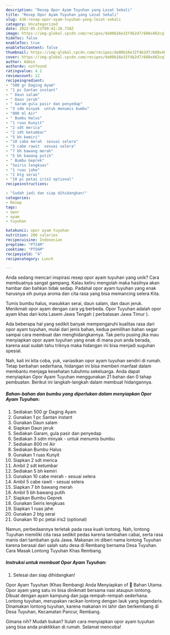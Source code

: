 ```yaml
---
description: "Resep Opor Ayam Tuyuhan yang Lezat Sekali"
title: "Resep Opor Ayam Tuyuhan yang Lezat Sekali"
slug: 436-resep-opor-ayam-tuyuhan-yang-lezat-sekali
category: Uncategorized
date: 2022-05-21T09:41:20.738Z
image: https://img-global.cpcdn.com/recipes/de00b16e32f4b2d7/680x482cq70/opor-ayam-tuyuhan-foto-resep-utama.jpg
hideToc: false
enableToc: true
enableTocContent: false
thumbnail: https://img-global.cpcdn.com/recipes/de00b16e32f4b2d7/680x482cq70/opor-ayam-tuyuhan-foto-resep-utama.jpg
cover: https://img-global.cpcdn.com/recipes/de00b16e32f4b2d7/680x482cq70/opor-ayam-tuyuhan-foto-resep-utama.jpg
author: Admin
authorAv: notfound
ratingvalue: 4.1
reviewcount: 12
recipeingredient:
- "500 gr Daging Ayam"
- "1 pc Santan instant"
- " Daun salam"
- " Daun jeruk"
- " Garam gula pasir dan penyedap"
- "3 sdm minyak  untuk menumis bumbu"
- "800 ml Air"
- " Bumbu Halus"
- "1 ruas Kunyit"
- "2 sdt merica"
- "2 sdt ketumbar"
- "5 bh kemiri"
- "10 cabe merah  sesuai selera"
- "5 cabe rawit  sesuai selera"
- "7 bh bawang merah"
- "5 bh bawang putih"
- " Bumbu Geprek"
- "Seiris lengkuas"
- "1 ruas jahe"
- "2 btg serai"
- "10 pc petai iris2 optional"
recipeinstructions:

- "Sudah jadi dan siap dihidangkan!"
categories:
- Resep
tags:
- opor
- ayam
- tuyuhan

katakunci: opor ayam tuyuhan 
nutrition: 260 calories
recipecuisine: Indonesian
preptime: "PT24M"
cooktime: "PT56M"
recipeyield: "4"
recipecategory: Lunch

---
```





Anda sedang mencari inspirasi resep opor ayam tuyuhan yang unik? Cara membuatnya sangat gampang. Kalau keliru mengolah maka hasilnya akan hambar dan bahkan tidak sedap. Padahal opor ayam tuyuhan yang enak harusnya sih punya aroma dan cita rasa yang bisa memancing selera Kita.





Tumis bumbu halus, masukkan serai, daun salam, dan daun jeruk. Menikmati opor ayam dengan cara yg berbeda. Opor Tuyuhan adalah opor ayam khas dari kota Lasem Jawa Tengah ( perbatasan Jawa Timur ).

Ada beberapa hal yang sedikit banyak mempengaruhi kualitas rasa dari opor ayam tuyuhan, mulai dari jenis bahan, kedua pemilihan bahan segar sampai cara membuat dan menghidangkannya. Tak perlu pusing jika mau menyiapkan opor ayam tuyuhan yang enak di mana pun anda berada, karena asal sudah tahu triknya maka hidangan ini bisa menjadi suguhan spesial.






Nah, kali ini kita coba, yuk, variasikan opor ayam tuyuhan sendiri di rumah. Tetap berbahan sederhana, hidangan ini bisa memberi manfaat dalam membantu menjaga kesehatan tubuhmu sekeluarga. Anda dapat menyiapkan Opor Ayam Tuyuhan menggunakan 21 bahan dan 0 tahap pembuatan. Berikut ini langkah-langkah dalam membuat hidangannya.

<!--inarticleads1-->

##### Bahan-bahan dan bumbu yang diperlukan dalam menyiapkan Opor Ayam Tuyuhan:

1. Sediakan 500 gr Daging Ayam
1. Gunakan 1 pc Santan instant
1. Gunakan  Daun salam
1. Siapkan  Daun jeruk
1. Sediakan  Garam, gula pasir dan penyedap
1. Sediakan 3 sdm minyak - untuk menumis bumbu
1. Sediakan 800 ml Air
1. Sediakan  Bumbu Halus
1. Gunakan 1 ruas Kunyit
1. Siapkan 2 sdt merica
1. Ambil 2 sdt ketumbar
1. Sediakan 5 bh kemiri
1. Gunakan 10 cabe merah - sesuai selera
1. Ambil 5 cabe rawit - sesuai selera
1. Siapkan 7 bh bawang merah
1. Ambil 5 bh bawang putih
1. Siapkan  Bumbu Geprek
1. Gunakan Seiris lengkuas
1. Siapkan 1 ruas jahe
1. Gunakan 2 btg serai
1. Gunakan 10 pc petai iris2 (optional)


Namun, perbedaannya terletak pada rasa kuah lontong. Nah, lontong Tuyuhan memiliki cita rasa sedikit pedas karena tambahan cabai, serta rasa manis dari tambahan gula Jawa. Makanan ini diberi nama lontong Tuyuhan karena berasal dari salah satu desa di Rembang bernama Desa Tuyuhan. Cara Masak Lontong Tuyuhan Khas Rembang. 

<!--inarticleads2-->

##### Instruksi untuk membuat Opor Ayam Tuyuhan:


1. Selesai dan siap dihidangkan!

Opor Ayam Tuyuhan (Khas Rembang) Anda Menyiapkan of 🐔 Bahan Utama. Opor ayam yang satu ini bisa dinikmati bersama nasi ataupun lontong. Dibuat dengan ayam kampung dan juga rempah-rempah sederhana. Lontong tuyuhan, merupakan racikan lontong dengan lauk yang legendaris. Dinamakan lontong tuyuhan, karena makanan ini lahir dan berkembang di Desa Tuyuhan, Kecamatan Pancur, Rembang. 

Gimana nih? Mudah bukan? Itulah cara menyiapkan opor ayam tuyuhan yang bisa anda praktikkan di rumah. Selamat mencoba!

